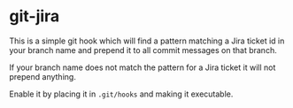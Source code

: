 # git-jira

This is a simple git hook which will find a pattern matching a Jira ticket id in your branch name and prepend it to all commit messages on that branch.

If your branch name does not match the pattern for a Jira ticket it will not prepend anything.

Enable it by placing it in `.git/hooks` and making it executable.